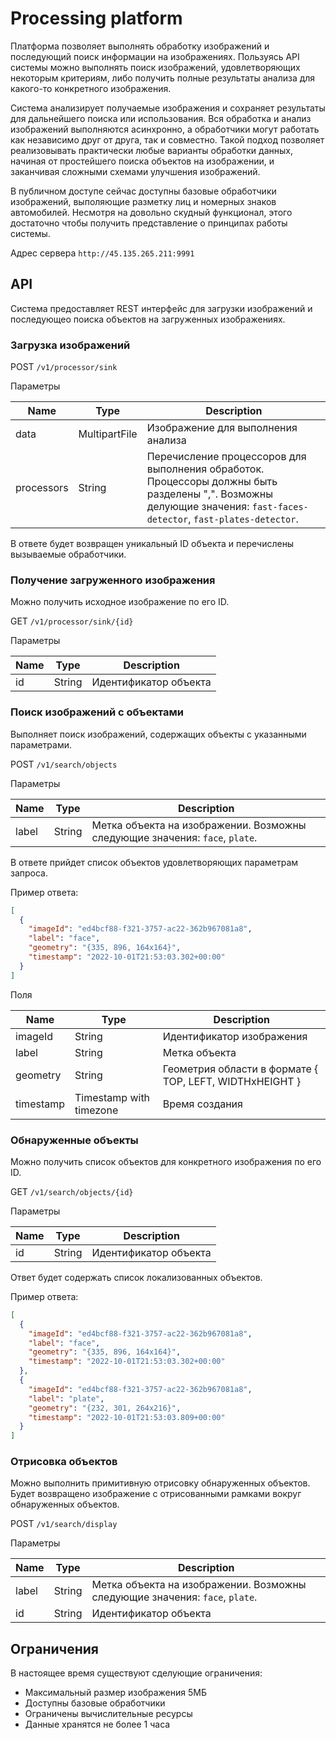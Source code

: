 # Processing platform

Платформа позволяет выполнять обработку изображений и последующий поиск информации на изображениях. Пользуясь API системы можно выполнять поиск изображений, удовлетворяющих некоторым критериям, либо получить полные результаты анализа для какого-то конкретного изображения.

Система анализирует получаемые изображения и сохраняет результаты для дальнейшего поиска или использования. Вся обработка и анализ изображений выполняются асинхронно, а обработчики могут работать как независимо друг от друга, так и совместно. Такой подход позволяет реализовывать практически любые варианты обработки данных, начиная от простейшего поиска объектов на изображении, и заканчивая сложными схемами улучшения изображений.

В публичном доступе сейчас доступны базовые обработчики изображений, выполяющие разметку лиц и номерных знаков автомобилей. Несмотря на довольно скудный функционал, этого достаточно чтобы получить представление о принципах работы системы.

Адрес сервера `http://45.135.265.211:9991`

## API

Система предоставляет REST интерфейс для загрузки изображений и последующео поиска объектов на загруженных изображениях.

### Загрузка изображений

POST `/v1/processor/sink` 

Параметры

Name | Type | Description
--------------- | --------------- | ---------------
data | MultipartFile | Изображение для выполнения анализа
processors | String | Перечисление процессоров для выполнения обработок. Процессоры должны быть разделены ",". Возможны делующие значения: `fast-faces-detector`, `fast-plates-detector`.

В ответе будет возвращен уникальный ID объекта и перечислены вызываемые обработчики.

### Получение загруженного изображения

Можно получить исходное изображение по его ID.

GET `/v1/processor/sink/{id}`

Параметры

Name | Type | Description
--------------- | --------------- | ---------------
id | String | Идентификатор объекта

### Поиск изображений с объектами

Выполняет поиск изображений, содержащих объекты c указанными параметрами.

POST `/v1/search/objects`

Параметры

Name | Type | Description
--------------- | --------------- | ---------------
label | String | Метка объекта на изображении. Возможны следующие значения: `face`, `plate`.

В ответе прийдет список объектов удовлетворяющих параметрам запроса.

Пример ответа:

```json
[
  {
    "imageId": "ed4bcf88-f321-3757-ac22-362b967081a8",
    "label": "face",
    "geometry": "{335, 896, 164x164}",
    "timestamp": "2022-10-01T21:53:03.302+00:00"
  }
]
```

Поля

Name | Type | Description
--------------- | --------------- | ---------------
imageId | String | Идентификатор изображения
label | String | Метка объекта
geometry | String | Геометрия области в формате { TOP, LEFT, WIDTHxHEIGHT }
timestamp | Timestamp with timezone | Время создания
### Обнаруженные объекты

Можно получить список объектов для конкретного изображения по его ID.

GET `/v1/search/objects/{id}`

Параметры

Name | Type | Description
--------------- | --------------- | ---------------
id | String | Идентификатор объекта

Ответ будет содержать список локализованных объектов. 

Пример ответа:

```json
[
  {
    "imageId": "ed4bcf88-f321-3757-ac22-362b967081a8",
    "label": "face",
    "geometry": "{335, 896, 164x164}",
    "timestamp": "2022-10-01T21:53:03.302+00:00"
  },
  {
    "imageId": "ed4bcf88-f321-3757-ac22-362b967081a8",
    "label": "plate",
    "geometry": "{232, 301, 264x216}",
    "timestamp": "2022-10-01T21:53:03.809+00:00"
  }
]
```

### Отрисовка объектов

Можно выполнить примитивную отрисовку обнаруженных объектов. Будет возвращено изображение с отрисованными рамками вокруг обнаруженных объектов.

POST `/v1/search/display`

Параметры

Name | Type | Description
--------------- | --------------- | ---------------
label | String | Метка объекта на изображении. Возможны следующие значения: `face`, `plate`.
id | String | Идентификатор объекта


## Ограничения

В настоящее время существуют сделующие ограничения:
- Максимальный размер изображения 5МБ
- Доступны базовые обработчики
- Ограничены вычислительные ресурсы
- Данные хранятся не более 1 часа
